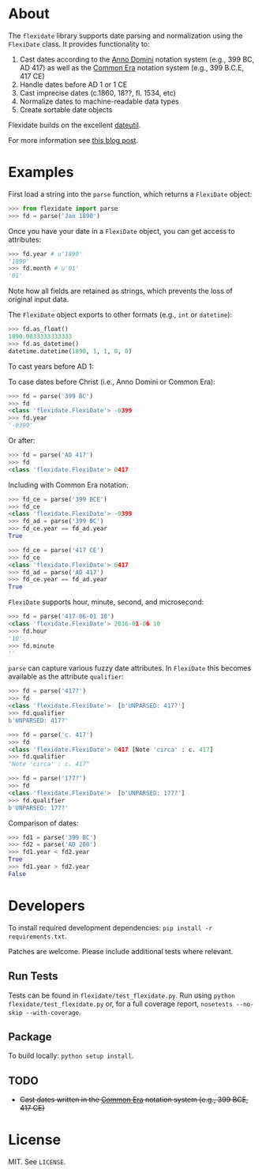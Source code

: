 <!--[![Build Status](https://travis-ci.org/okfn/flexidate.svg?branch=master)](https://travis-ci.org/okfn/flexidate) [![codecov.io](http://codecov.io/github/okfn/flexidate/coverage.svg?branch=master)](http://codecov.io/github/okfn/flexidate?branch=master)-->


# About

The `flexidate` library supports date parsing and normalization using the `FlexiDate` class. It provides functionality to:

1. Cast dates according to the [Anno Domini](https://en.wikipedia.org/wiki/Anno_Domini) notation system (e.g., 399 BC, AD 417) as well as the [Common Era](https://en.wikipedia.org/wiki/Common_Era) notation system (e.g., 399 B.C.E, 417 CE)
1. Handle dates before  AD 1 or 1 CE
1. Cast imprecise dates (c.1860, 18??, fl. 1534, etc)
1. Normalize dates to machine-readable data types
1. Create sortable date objects

Flexidate builds on the excellent [dateutil](https://dateutil.readthedocs.org/en/latest/).

For more information see [this blog post](http://www.rufuspollock.org/2009/06/18/flexible-dates-in-python/).


# Examples

First load a string into the `parse` function, which returns a `FlexiDate` object:

``` python
>>> from flexidate import parse
>>> fd = parse('Jan 1890')
```

Once you have your date in a `FlexiDate` object, you can get access to attributes:

``` python
>>> fd.year # u'1890'
'1890'
>>> fd.month # u'01'
'01'
```

Note how all fields are retained as strings, which prevents the loss of original input data.

The `FlexiDate` object exports to other formats (e.g., `int` or `datetime`):

``` python
>>> fd.as_float()
1890.0833333333333
>>> fd.as_datetime()
datetime.datetime(1890, 1, 1, 0, 0)
```

<!--1. TODO: figure out how to do BC years and say this up top -->
To cast years before AD 1:

To case dates before Christ (i.e., Anno Domini or Common Era):

``` python
>>> fd = parse('399 BC')
>>> fd
<class 'flexidate.FlexiDate'> -0399
>>> fd.year
'-0399'
```

Or after:
``` python
>>> fd = parse('AD 417')
>>> fd
<class 'flexidate.FlexiDate'> 0417
```

Including with Common Era notation:
``` python
>>> fd_ce = parse('399 BCE')
>>> fd_ce
<class 'flexidate.FlexiDate'> -0399
>>> fd_ad = parse('399 BC')
>>> fd_ce.year == fd_ad.year
True
```

``` python
>>> fd_ce = parse('417 CE')
>>> fd_ce
<class 'flexidate.FlexiDate'> 0417
>>> fd_ad = parse('AD 417')
>>> fd_ce.year == fd_ad.year
True
```

`FlexiDate` supports hour, minute, second, and microsecond:

``` python
>>> fd = parse('417-06-01 10')
<class 'flexidate.FlexiDate'> 2016-01-06 10
>>> fd.hour
'10'
>>> fd.minute
''
```

`parse` can capture various fuzzy date attributes. In `FlexiDate` this becomes available as the attribute `qualifier`:

``` python
>>> fd = parse('417?')
>>> fd
<class 'flexidate.FlexiDate'>  [b'UNPARSED: 417?']
>>> fd.qualifier
b'UNPARSED: 417?'
```

``` python
>>> fd = parse('c. 417')
>>> fd
<class 'flexidate.FlexiDate'> 0417 [Note 'circa' : c. 417]
>>> fd.qualifier
"Note 'circa' : c. 417"
```

``` python
>>> fd = parse('177?')
>>> fd
<class 'flexidate.FlexiDate'>  [b'UNPARSED: 177?']
>>> fd.qualifier
b'UNPARSED: 177?'
```

Comparison of dates:

``` python
>>> fd1 = parse('399 BC')
>>> fd2 = parse('AD 200')
>>> fd1.year < fd2.year
True
>>> fd1.year > fd2.year
False
```


# Developers

To install required development dependencies: `pip install -r requirements.txt`.

Patches are welcome. Please include additional tests where relevant.

## Run Tests

Tests can be found in `flexidate/test_flexidate.py`. Run using `python flexidate/test_flexidate.py` or, for a full coverage report, `nosetests --no-skip --with-coverage`.

## Package

To build locally: `python setup install`.


## TODO

* ~~Cast dates written in the [Common Era](https://en.wikipedia.org/wiki/Common_Era) notation system (e.g., 399 BCE, 417 CE)~~


# License

MIT. See `LICENSE`.
